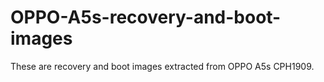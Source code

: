 # OPPO-A5s-recovery-and-boot-images
These are recovery and boot images extracted from OPPO A5s CPH1909.
